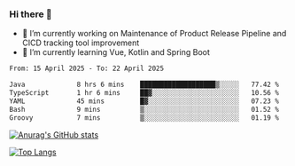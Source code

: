 ### Hi there 👋

- 🔭 I’m currently working on Maintenance of Product Release Pipeline and CICD tracking tool improvement
- 🌱 I’m currently learning Vue, Kotlin and Spring Boot

<!--START_SECTION:waka-->

```txt
From: 15 April 2025 - To: 22 April 2025

Java             8 hrs 6 mins    ███████████████████▒░░░░░   77.42 %
TypeScript       1 hr 6 mins     ██▓░░░░░░░░░░░░░░░░░░░░░░   10.56 %
YAML             45 mins         █▓░░░░░░░░░░░░░░░░░░░░░░░   07.23 %
Bash             9 mins          ▒░░░░░░░░░░░░░░░░░░░░░░░░   01.52 %
Groovy           7 mins          ▒░░░░░░░░░░░░░░░░░░░░░░░░   01.19 %
```

<!--END_SECTION:waka-->

[![Anurag's GitHub stats](https://github-readme-stats.vercel.app/api?username=yunhao981&show_icons=true&theme=solarized-dark)](https://github.com/anuraghazra/github-readme-stats)

[![Top Langs](https://github-readme-stats.vercel.app/api/top-langs/?username=yunhao981&theme=solarized-dark&layout=compact)](https://github.com/anuraghazra/github-readme-stats)

<!--
**yunhao981/yunhao981** is a ✨ _special_ ✨ repository because its `README.md` (this file) appears on your GitHub profile.

Here are some ideas to get you started:

- 🔭 I’m currently working on Maintenance of Release Pipeline and CICD tracking tool improvement
- 🌱 I’m currently learning Vue, Kotlin and Spring Boot
- 👯 I’m looking to collaborate on ...
- 🤔 I’m looking for help with ...
- 💬 Ask me about ...
- 📫 How to reach me: ...
- 😄 Pronouns: ...
- ⚡ Fun fact: ...
-->


